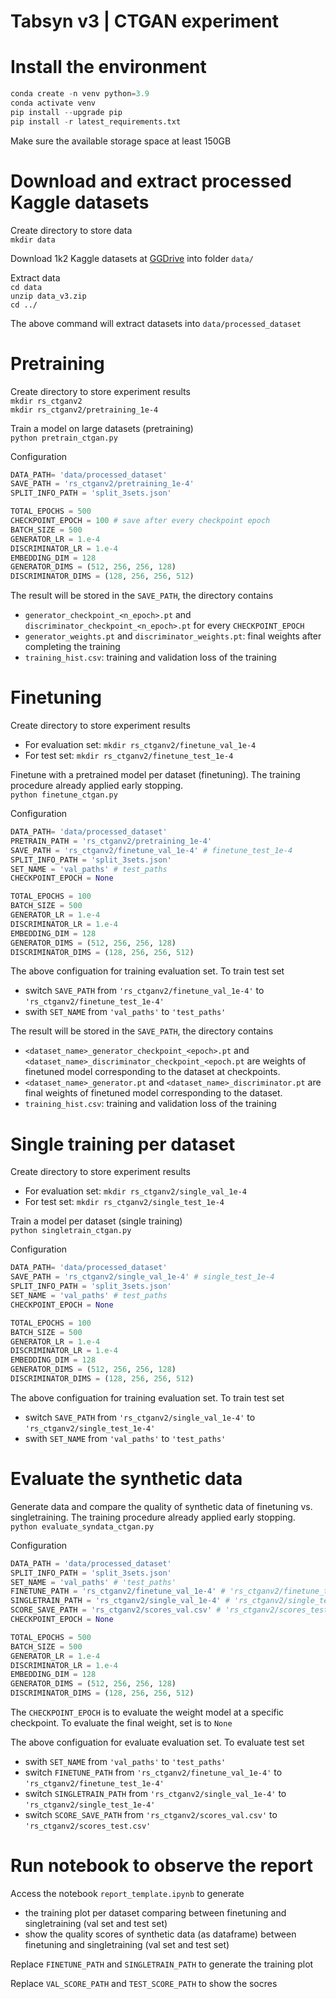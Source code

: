 # Tabsyn v3 | CTGAN experiment

# Install the environment

```python
conda create -n venv python=3.9
conda activate venv
pip install --upgrade pip
pip install -r latest_requirements.txt
```

Make sure the available storage space at least 150GB

# Download and extract processed Kaggle datasets

Create directory to store data  
`mkdir data`

Download 1k2 Kaggle datasets at [GGDrive](https://drive.google.com/file/d/1VDAwgIp6Ts_rh3Vfm6dwOzrlFabiXkv8/view?usp=drive_link) into folder `data/`

Extract data  
`cd data`  
`unzip data_v3.zip`  
`cd ../`

The above command will extract datasets into `data/processed_dataset`


# Pretraining
Create directory to store experiment results  
`mkdir rs_ctganv2`  
`mkdir rs_ctganv2/pretraining_1e-4`

Train a model on large datasets (pretraining)  
`python pretrain_ctgan.py`

Configuration
```python
DATA_PATH= 'data/processed_dataset'
SAVE_PATH = 'rs_ctganv2/pretraining_1e-4'
SPLIT_INFO_PATH = 'split_3sets.json'

TOTAL_EPOCHS = 500
CHECKPOINT_EPOCH = 100 # save after every checkpoint epoch
BATCH_SIZE = 500
GENERATOR_LR = 1.e-4
DISCRIMINATOR_LR = 1.e-4
EMBEDDING_DIM = 128
GENERATOR_DIMS = (512, 256, 256, 128)
DISCRIMINATOR_DIMS = (128, 256, 256, 512)
```

The result will be stored in the `SAVE_PATH`, the directory contains
* `generator_checkpoint_<n_epoch>.pt` and `discriminator_checkpoint_<n_epoch>.pt` for every `CHECKPOINT_EPOCH`
* `generator_weights.pt` and `discriminator_weights.pt`: final weights after completing the training
* `training_hist.csv`: training and validation loss of the training

# Finetuning
Create directory to store experiment results
* For evaluation set: `mkdir rs_ctganv2/finetune_val_1e-4`
* For test set: `mkdir rs_ctganv2/finetune_test_1e-4`


Finetune with a pretrained model per dataset (finetuning). The training procedure already applied early stopping.  
`python finetune_ctgan.py`

Configuration
```python
DATA_PATH= 'data/processed_dataset'
PRETRAIN_PATH = 'rs_ctganv2/pretraining_1e-4'
SAVE_PATH = 'rs_ctganv2/finetune_val_1e-4' # finetune_test_1e-4
SPLIT_INFO_PATH = 'split_3sets.json'
SET_NAME = 'val_paths' # test_paths 
CHECKPOINT_EPOCH = None

TOTAL_EPOCHS = 100
BATCH_SIZE = 500
GENERATOR_LR = 1.e-4
DISCRIMINATOR_LR = 1.e-4
EMBEDDING_DIM = 128
GENERATOR_DIMS = (512, 256, 256, 128)
DISCRIMINATOR_DIMS = (128, 256, 256, 512)
```

The above configuation for training evaluation set. To train test set
* switch `SAVE_PATH` from `'rs_ctganv2/finetune_val_1e-4'` to `'rs_ctganv2/finetune_test_1e-4'`
* swith `SET_NAME` from `'val_paths'` to `'test_paths'`

The result will be stored in the `SAVE_PATH`, the directory contains
* `<dataset_name>_generator_checkpoint_<epoch>.pt` and `<dataset_name>_discriminator_checkpoint_<epoch.pt` are weights of finetuned model corresponding to the dataset at checkpoints.
* `<dataset_name>_generator.pt` and `<dataset_name>_discriminator.pt` are final weights of finetuned model corresponding to the dataset.
* `training_hist.csv`: training and validation loss of the training

# Single training per dataset

Create directory to store experiment results
* For evaluation set: `mkdir rs_ctganv2/single_val_1e-4`
* For test set: `mkdir rs_ctganv2/single_test_1e-4`

Train a model per dataset (single training)  
`python singletrain_ctgan.py`

Configuration
```python
DATA_PATH= 'data/processed_dataset'
SAVE_PATH = 'rs_ctganv2/single_val_1e-4' # single_test_1e-4
SPLIT_INFO_PATH = 'split_3sets.json'
SET_NAME = 'val_paths' # test_paths
CHECKPOINT_EPOCH = None

TOTAL_EPOCHS = 100
BATCH_SIZE = 500
GENERATOR_LR = 1.e-4
DISCRIMINATOR_LR = 1.e-4
EMBEDDING_DIM = 128
GENERATOR_DIMS = (512, 256, 256, 128)
DISCRIMINATOR_DIMS = (128, 256, 256, 512)
```

The above configuation for training evaluation set. To train test set
* switch `SAVE_PATH` from `'rs_ctganv2/single_val_1e-4'` to `'rs_ctganv2/single_test_1e-4'`
* swith `SET_NAME` from `'val_paths'` to `'test_paths'`

# Evaluate the synthetic data
Generate data and compare the quality of synthetic data of finetuning vs. singletraining. The training procedure already applied early stopping.  
`python evaluate_syndata_ctgan.py`

Configuration
```python
DATA_PATH = 'data/processed_dataset'
SPLIT_INFO_PATH = 'split_3sets.json'
SET_NAME = 'val_paths' # 'test_paths'
FINETUNE_PATH = 'rs_ctganv2/finetune_val_1e-4' # 'rs_ctganv2/finetune_test_1e-4' 
SINGLETRAIN_PATH = 'rs_ctganv2/single_val_1e-4' # 'rs_ctganv2/single_test_1e-4'
SCORE_SAVE_PATH = 'rs_ctganv2/scores_val.csv' # 'rs_ctganv2/scores_test.csv'
CHECKPOINT_EPOCH = None

TOTAL_EPOCHS = 500
BATCH_SIZE = 500
GENERATOR_LR = 1.e-4
DISCRIMINATOR_LR = 1.e-4
EMBEDDING_DIM = 128
GENERATOR_DIMS = (512, 256, 256, 128)
DISCRIMINATOR_DIMS = (128, 256, 256, 512)
```

The `CHECKPOINT_EPOCH` is to evaluate the weight model at a specific checkpoint. To evaluate the final weight, set is to `None`

The above configuation for evaluate evaluation set. To evaluate test set
* swith `SET_NAME` from `'val_paths'` to `'test_paths'`
* switch `FINETUNE_PATH` from `'rs_ctganv2/finetune_val_1e-4'` to `'rs_ctganv2/finetune_test_1e-4'`
* switch `SINGLETRAIN_PATH` from `'rs_ctganv2/single_val_1e-4'` to `'rs_ctganv2/single_test_1e-4'`
* switch `SCORE_SAVE_PATH` from `'rs_ctganv2/scores_val.csv'` to `'rs_ctganv2/scores_test.csv'`

# Run notebook to observe the report
Access the notebook `report_template.ipynb` to generate
* the training plot per dataset comparing between finetuning and singletraining (val set and test set)
* show the quality scores of synthetic data (as dataframe) between finetuning and singletraining (val set and test set)

Replace `FINETUNE_PATH` and `SINGLETRAIN_PATH` to generate the training plot

Replace `VAL_SCORE_PATH` and `TEST_SCORE_PATH` to show the socres
